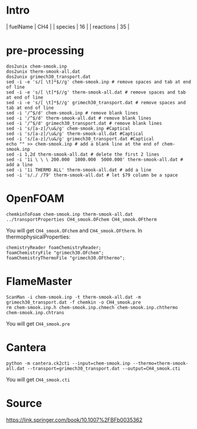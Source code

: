 # Intro
| fuelName      | CH4 |
| species       | 16       |
| reactions     | 35        |

# pre-processing
```
dos2unix chem-smook.inp
dos2unix therm-smook-all.dat
dos2unix grimech30_transport.dat
sed -i -e 's/[ \t]*$//g' chem-smook.inp # remove spaces and tab at end of line
sed -i -e 's/[ \t]*$//g' therm-smook-all.dat # remove spaces and tab at end of line
sed -i -e 's/[ \t]*$//g' grimech30_transport.dat # remove spaces and tab at end of line
sed -i '/^$/d' chem-smook.inp # remove blank lines
sed -i '/^$/d' therm-smook-all.dat # remove blank lines
sed -i '/^$/d' grimech30_transport.dat # remove blank lines
sed -i 's/[a-z]/\u&/g' chem-smook.inp #Captical
sed -i 's/[a-z]/\u&/g' therm-smook-all.dat #Captical
sed -i 's/[a-z]/\u&/g' grimech30_transport.dat #Captical
echo "" >> chem-smook.inp # add a blank line at the end of chem-smook.inp
sed -i 1,2d therm-smook-all.dat # delete the first 2 lines
sed -i '1i \ \ \ 200.000  1000.000  5000.000' therm-smook-all.dat # add a line
sed -i '1i THERMO ALL' therm-smook-all.dat # add a line
sed -i 's/./ /79' therm-smook-all.dat # let $79 column be a space
```



# OpenFOAM
```
chemkinToFoam chem-smook.inp therm-smook-all.dat ../transportProperties CH4_smook.OFchem CH4_smook.OFtherm
```
You will get `CH4_smook.OFchem` and `CH4_smook.OFtherm`.
In thermophysicalProperties:
```
chemistryReader foamChemistryReader;
foamChemistryFile "grimech30.OFchem";
foamChemistryThermoFile "grimech30.OFthermo";
```

# FlameMaster
```
ScanMan -i chem-smook.inp -t therm-smook-all.dat -m grimech30_transport.dat -f chemkin -o CH4_smook.pre
rm chem-smook.inp.h chem-smook.inp.chmech chem-smook.inp.chthermo chem-smook.inp.chtrans
```
You will get `CH4_smook.pre`

# Cantera
```
python -m cantera.ck2cti --input=chem-smook.inp --thermo=therm-smook-all.dat --transport=grimech30_transport.dat --output=CH4_smook.cti
```
You will get `CH4_smook.cti`

# Source

https://link.springer.com/book/10.1007%2FBFb0035362